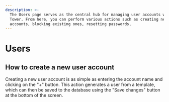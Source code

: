 ```yaml
---
description: >-
  The Users page serves as the central hub for managing user accounts within
  Tower. From here, you can perform various actions such as creating new
  accounts, blocking existing ones, resetting passwords,
---
```


# Users

## How to create a new user account

Creating a new user account is as simple as entering the account name and clicking on the "+" button. This action generates a user from a template, which can then be saved to the database using the "Save changes" button at the bottom of the screen.
